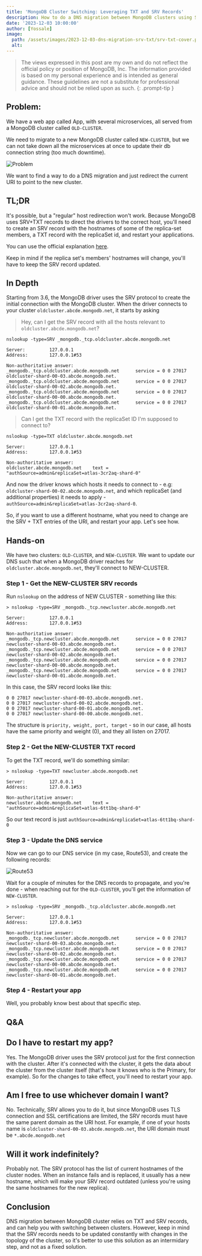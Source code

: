 ```yaml
---
title: 'MongoDB Cluster Switching: Leveraging TXT and SRV Records'
description: How to do a DNS migration between MongoDB clusters using SRV and TXT records.
date: '2023-12-03 10:00:00'
author: [Yossale]
image:
  path: /assets/images/2023-12-03-dns-migration-srv-txt/srv-txt-cover.png
  alt: 
---
```


<!-- markdownlint-capture -->
<!-- markdownlint-disable -->
> The views expressed in this post are my own and do not reflect the official policy or position of MongoDB, Inc. The information provided is based on my personal experience and is intended as general guidance. These guidelines are not a substitute for professional advice and should not be relied upon as such.
{: .prompt-tip }

<!-- markdownlint-restore -->

## Problem:

We have a web app called App, with several microservices, all served from a MongoDB cluster called `OLD-CLUSTER`. 

We need to migrate to a new MongoDB cluster called `NEW-CLUSTER`, but we can not take down all the microservices at once to update their db connection string (too much downtime).

![Problem](/assets/images/2023-12-03-dns-migration-srv-txt/srv-how.png)

We want to find a way to do a DNS migration and just redirect the current URI to point to the new cluster.

## TL;DR

It's possible, but a "regular" host redirection won't work. Because MongoDB uses SRV+TXT records to direct the drivers to the correct host, you'll need to create an SRV record with the hostnames of some of the replica-set members, a TXT record with the replicaSet id, and restart your applications. 

You can use the official explanation [here](https://www.mongodb.com/developer/products/mongodb/srv-connection-strings/).

Keep in mind if the replica set's members' hostnames will change, you'll have to keep the SRV record updated. 

## In Depth

Starting from 3.6, the MongoDB driver uses the SRV protocol to create the initial connection with the MongoDB cluster. When the driver connects to your cluster `oldcluster.abcde.mongodb.net`, it starts by asking 
 
> Hey, can I get the SRV record with all the hosts relevant to `oldcluster.abcde.mongodb.net`?

```
nslookup -type=SRV _mongodb._tcp.oldcluster.abcde.mongodb.net

Server:         127.0.0.1
Address:        127.0.0.1#53

Non-authoritative answer:
_mongodb._tcp.oldcluster.abcde.mongodb.net      service = 0 0 27017 oldcluster-shard-00-03.abcde.mongodb.net.
_mongodb._tcp.oldcluster.abcde.mongodb.net      service = 0 0 27017 oldcluster-shard-00-02.abcde.mongodb.net.
_mongodb._tcp.oldcluster.abcde.mongodb.net      service = 0 0 27017 oldcluster-shard-00-00.abcde.mongodb.net.
_mongodb._tcp.oldcluster.abcde.mongodb.net      service = 0 0 27017 oldcluster-shard-00-01.abcde.mongodb.net.
```

> Can I get the TXT record with the replicaSet ID I'm supposed to connect to?

```
nslookup -type=TXT oldcluster.abcde.mongodb.net                                         

Server:         127.0.0.1
Address:        127.0.0.1#53

Non-authoritative answer:
oldcluster.abcde.mongodb.net    text = "authSource=admin&replicaSet=atlas-3cr2aq-shard-0"
```

And now the driver knows which hosts it needs to connect to - e.g: `oldcluster-shard-00-02.abcde.mongodb.net`, and which replicaSet (and additional properties) it needs to apply - `authSource=admin&replicaSet=atlas-3cr2aq-shard-0`. 

So, if you want to use a different hostname, what you need to change are the SRV + TXT entries of the URI, and restart your app. Let's see how.

## Hands-on

We have two clusters: `OLD-CLUSTER`, and `NEW-CLUSTER`. We want to update our DNS such that when a MongoDB driver reaches for `oldcluster.abcde.mongodb.net`, they'll connect to NEW-CLUSTER. 

### Step 1 - Get the NEW-CLUSTER SRV records

Run `nslookup` on the address of NEW CLUSTER - something like this:
```
> nslookup -type=SRV _mongodb._tcp.newcluster.abcde.mongodb.net

Server:         127.0.0.1
Address:        127.0.0.1#53

Non-authoritative answer:
_mongodb._tcp.newcluster.abcde.mongodb.net      service = 0 0 27017 newcluster-shard-00-03.abcde.mongodb.net.
_mongodb._tcp.newcluster.abcde.mongodb.net      service = 0 0 27017 newcluster-shard-00-02.abcde.mongodb.net.
_mongodb._tcp.newcluster.abcde.mongodb.net      service = 0 0 27017 newcluster-shard-00-00.abcde.mongodb.net.
_mongodb._tcp.newcluster.abcde.mongodb.net      service = 0 0 27017 newcluster-shard-00-01.abcde.mongodb.net.
```

In this case, the SRV record looks like this:
```
0 0 27017 newcluster-shard-00-03.abcde.mongodb.net.
0 0 27017 newcluster-shard-00-02.abcde.mongodb.net.
0 0 27017 newcluster-shard-00-01.abcde.mongodb.net.
0 0 27017 newcluster-shard-00-00.abcde.mongodb.net.
```
The structure is `priority, weight, port, target` - so in our case, all hosts have the same priority and weight (0), and they all listen on 27017.

### Step 2 - Get the NEW-CLUSTER TXT record

To get the TXT record, we'll do something similar:

```
> nslookup -type=TXT newcluster.abcde.mongodb.net                                         

Server:         127.0.0.1
Address:        127.0.0.1#53

Non-authoritative answer:
newcluster.abcde.mongodb.net    text = "authSource=admin&replicaSet=atlas-6tt1bq-shard-0"
```

So our text record is just `authSource=admin&replicaSet=atlas-6tt1bq-shard-0`

### Step 3 - Update the DNS service

Now we can go to our DNS service (in my case, Route53), and create the following records:

![Route53](/assets/images/2023-12-03-dns-migration-srv-txt/srv-txt-route53.png)

Wait for a couple of minutes for the DNS records to propagate, and you're done - when reaching out for the `OLD-CLUSTER`, you'll get the information of `NEW-CLUSTER`. 

```
> nslookup -type=SRV _mongodb._tcp.oldcluster.abcde.mongodb.net

Server:         127.0.0.1
Address:        127.0.0.1#53

Non-authoritative answer:
_mongodb._tcp.newcluster.abcde.mongodb.net      service = 0 0 27017 newcluster-shard-00-03.abcde.mongodb.net.
_mongodb._tcp.newcluster.abcde.mongodb.net      service = 0 0 27017 newcluster-shard-00-02.abcde.mongodb.net.
_mongodb._tcp.newcluster.abcde.mongodb.net      service = 0 0 27017 newcluster-shard-00-00.abcde.mongodb.net.
_mongodb._tcp.newcluster.abcde.mongodb.net      service = 0 0 27017 newcluster-shard-00-01.abcde.mongodb.net.
```

### Step 4 - Restart your app

Well, you probably know best about that specific step.

## Q&A 

## Do I have to restart my app? 

Yes. The MongoDB driver uses the SRV protocol just for the first connection with the cluster. After it's connected with the cluster, it gets the data about the cluster from the cluster itself (that's how it knows who is the Primary, for example). So for the changes to take effect, you'll need to restart your app. 

## Am I free to use whichever domain I want? 

No. Technically, SRV allows you to do it, but since MongoDB uses TLS connection and SSL certifications are limited, the SRV records must have the same parent domain as the URI host. For example, if one of your hosts name is `oldcluster-shard-00-03.abcde.mongodb.net`, the URI domain must be `*.abcde.mongodb.net`

## Will it work indefinitely? 

Probably not. The SRV protocol has the list of current hostnames of the cluster nodes. When an instance fails and is replaced, it usually has a new hostname, which will make your SRV record outdated (unless you're using the same hostnames for the new replica).

## Conclusion 

DNS migration between MongoDB cluster relies on TXT and SRV records, and can help you with switching between clusters. However, keep in mind that the SRV records needs to be updated constantly with changes in the topology of the cluster, so it's better to use this solution as an intermidary step, and not as a fixed solution. 

